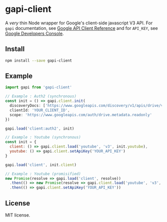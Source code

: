 # gapi-client

A *very* thin Node wrapper for Google's client-side javascript V3 API. For `gapi` documentation, see [Google API Client Reference](https://developers.google.com/api-client-library/javascript/reference/referencedocs) and for `API_KEY`, see [Google Developers Console](https://console.developers.google.com/).

## Install

```bash
npm install --save gapi-client
```

## Example

```javascript
import gapi from 'gapi-client'

// Example : Auth2 (synchronous)
const init = () => gapi.client.init(
  discoveryDocs: ['https://www.googleapis.com/discovery/v1/apis/drive/v3/rest'],
  clientId: 'YOUR_CLIENT_ID',
  scope: 'https://www.googleapis.com/auth/drive.metadata.readonly'
})

gapi.load('client:auth2', init)

// Example : Youtube (synchronous)
const init = {
  client: () => gapi.client.load('youtube', 'v3', init.youtube),
  youtube: () => gapi.client.setApiKey('YOUR_API_KEY')
}

gapi.load('client', init.client)

// Example : Youtube (promisified)
new Promise(resolve => gapi.load('client', resolve))
  .then(() => new Promise(resolve => gapi.client.load('youtube', 'v3', resolve)))
  .then(() => gapi.client.setApiKey('YOUR_API_KEY'))
```

## License

MIT license.
